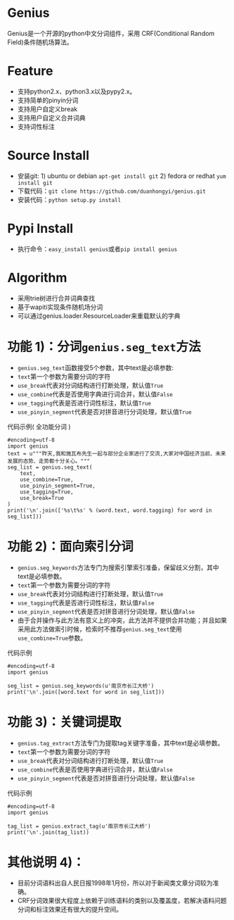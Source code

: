 Genius
========
Genius是一个开源的python中文分词组件，采用 CRF(Conditional Random Field)条件随机场算法。

Feature
========

* 支持python2.x、python3.x以及pypy2.x。
* 支持简单的pinyin分词
* 支持用户自定义break
* 支持用户自定义合并词典
* 支持词性标注

Source Install
==========
* 安装git: 1) ubuntu or debian `apt-get install git` 2) fedora or redhat `yum install git`
* 下载代码：`git clone https://github.com/duanhongyi/genius.git`
* 安装代码：`python setup.py install`

Pypi Install
============
* 执行命令：`easy_install genius`或者`pip install genius`


Algorithm
==========
* 采用trie树进行合并词典查找
* 基于wapiti实现条件随机场分词
* 可以通过genius.loader.ResourceLoader来重载默认的字典

功能 1)：分词`genius.seg_text`方法
==============

* `genius.seg_text`函数接受5个参数，其中text是必填参数: 
* `text`第一个参数为需要分词的字符
* `use_break`代表对分词结构进行打断处理，默认值`True`
* `use_combine`代表是否使用字典进行词合并，默认值`False`
* `use_tagging`代表是否进行词性标注，默认值`True`
* `use_pinyin_segment`代表是否对拼音进行分词处理，默认值`True`

代码示例( 全功能分词 )

    #encoding=utf-8
    import genius
    text = u"""昨天,我和施瓦布先生一起与部分企业家进行了交流,大家对中国经济当前、未来发展的态势、走势都十分关心。"""
    seg_list = genius.seg_text(
        text,
        use_combine=True,
        use_pinyin_segment=True,
        use_tagging=True,
        use_break=True
    )
    print('\n'.join(['%s\t%s' % (word.text, word.tagging) for word in seg_list]))

功能 2)：面向索引分词
==============
* `genius.seg_keywords`方法专门为搜索引擎索引准备，保留歧义分割，其中text是必填参数。
* `text`第一个参数为需要分词的字符 
* `use_break`代表对分词结构进行打断处理，默认值`True`
* `use_tagging`代表是否进行词性标注，默认值`False`
* `use_pinyin_segment`代表是否对拼音进行分词处理，默认值`False`
* 由于合并操作与此方法有意义上的冲突，此方法并不提供合并功能；并且如果采用此方法做索引时候，检索时不推荐`genius.seg_text`使用`use_combine=True`参数。

代码示例

    #encoding=utf-8
    import genius

    seg_list = genius.seg_keywords(u'南京市长江大桥')
    print('\n'.join([word.text for word in seg_list]))

功能 3)：关键词提取
==============
* `genius.tag_extract`方法专门为提取tag关键字准备，其中text是必填参数。
* `text`第一个参数为需要分词的字符 
* `use_break`代表对分词结构进行打断处理，默认值`True`
* `use_combine`代表是否使用字典进行词合并，默认值`False`
* `use_pinyin_segment`代表是否对拼音进行分词处理，默认值`False`

代码示例

    #encoding=utf-8
    import genius

    tag_list = genius.extract_tag(u'南京市长江大桥')
    print('\n'.join(tag_list))

其他说明 4)：
=================
* 目前分词语料出自人民日报1998年1月份，所以对于新闻类文章分词较为准确。
* CRF分词效果很大程度上依赖于训练语料的类别以及覆盖度，若解决语料问题分词和标注效果还有很大的提升空间。
